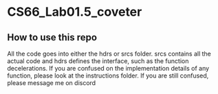 # CS66_Lab01.5_coveter
## How to use this repo
All the code goes into either the hdrs or srcs folder. srcs contains all the actual
code and hdrs defines the interface, such as the function decelerations.
If you are confused on the implementation details of any function, please
look at the instructions folder. If you are still confused, please message
me on discord
